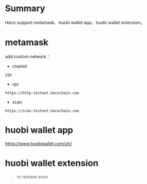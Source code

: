 # Summary

Heco support metamask、huobi wallet app、huobi wallet extension。

# metamask

add custom network：

* chainid
```
256
```
* rpc
```
https://http-testnet.hecochain.com
```
* scan
```
https://scan-testnet.hecochain.com
```

# huobi wallet app

https://www.huobiwallet.com/zh/

# huobi wallet extension

> to release soon

